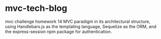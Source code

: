 # mvc-tech-blog
mvc challenge homework 14  MVC paradigm in its architectural structure, using Handlebars.js as the templating language, Sequelize as the ORM, and the express-session npm package for authentication. 
